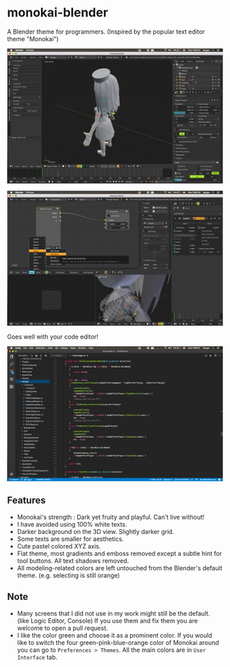 # monokai-blender
A Blender theme for programmers. 
(Inspired by the popular text editor theme "Monokai")

![ss1](ss1.png)

![ss2](ss2.png)

Goes well with your code editor!

![ss3](ss3.png)

## Features
- Monokai's strength : Dark yet fruity and playful. Can't live without!
- I have avoided using 100% white texts.
- Darker background on the 3D view. Slightly darker grid.
- Some texts are smaller for aesthetics.
- Cute pastel colored XYZ axis.
- Flat theme, most gradients and emboss removed except a subtle hint for tool buttons. All text shadows removed.
- All modeling-related colors are left untouched from the Blender's default theme. (e.g. selecting is still orange)

## Note
- Many screens that I did not use in my work might still be the default. (like Logic Editor, Console) If you use them and fix them you are welcome to open a pull request.
- I like the color green and choose it as a prominent color. If you would like to switch the four green-pink-blue-orange color of Monokai around you can go to `Preferences > Themes`. All the main colors are in `User Interface` tab.